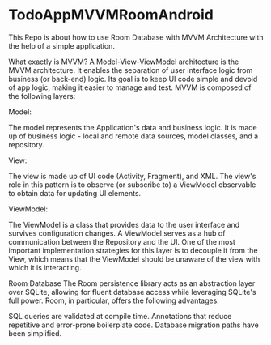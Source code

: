 # TodoAppMVVMRoomAndroid
This Repo is about how to use Room Database with MVVM Architecture with the help of a simple application.

What exactly is MVVM?
A Model-View-ViewModel architecture is the MVVM architecture.
It enables the separation of user interface logic from business (or back-end) logic.
Its goal is to keep UI code simple and devoid of app logic, making it easier to manage and test.
MVVM is composed of the following layers:

Model:

The model represents the Application's data and business logic. It is made up of business logic - local and remote data sources, model classes, and a repository.

View:

The view is made up of UI code (Activity, Fragment), and XML. The view's role in this pattern is to observe (or subscribe to) a ViewModel observable to obtain data for updating UI elements.

ViewModel:

The ViewModel is a class that provides data to the user interface and survives configuration changes. A ViewModel serves as a hub of communication between the Repository and the UI.
One of the most important implementation strategies for this layer is to decouple it from the View, which means that the ViewModel should be unaware of the view with which it is interacting.

Room Database
The Room persistence library acts as an abstraction layer over SQLite, allowing for fluent database access while leveraging SQLite's full power. Room, in particular, offers the following advantages:

SQL queries are validated at compile time.
Annotations that reduce repetitive and error-prone boilerplate code.
Database migration paths have been simplified.

